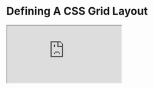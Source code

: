 <h1>Defining A CSS Grid Layout</h1>

<iframe src="https://battleplayer02.github.io/css-grid-layout/" title="W3Schools Free Online Web Tutorials"></iframe>
